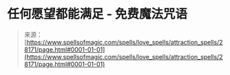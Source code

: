 <!--yml

category: 未分类

date: 2024-06-12 19:17:45

-->

# 任何愿望都能满足 - 免费魔法咒语

> 来源：[https://www.spellsofmagic.com/spells/love_spells/attraction_spells/28171/page.html#0001-01-01](https://www.spellsofmagic.com/spells/love_spells/attraction_spells/28171/page.html#0001-01-01)
